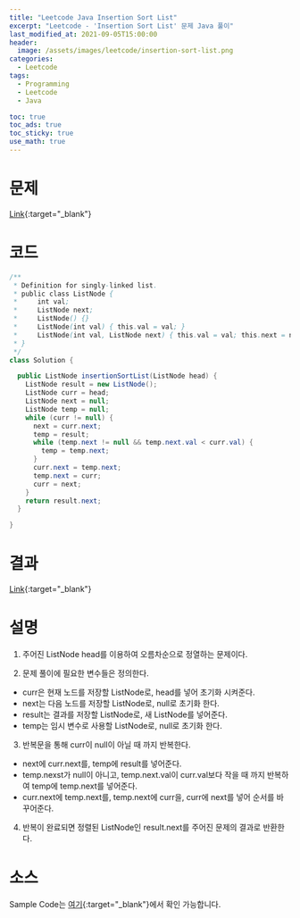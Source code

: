 ```yaml
---
title: "Leetcode Java Insertion Sort List"
excerpt: "Leetcode - 'Insertion Sort List' 문제 Java 풀이"
last_modified_at: 2021-09-05T15:00:00
header:
  image: /assets/images/leetcode/insertion-sort-list.png
categories:
  - Leetcode
tags:
  - Programming
  - Leetcode
  - Java

toc: true
toc_ads: true
toc_sticky: true
use_math: true
---
```

# 문제
[Link](https://leetcode.com/problems/insertion-sort-list/){:target="_blank"}

# 코드
```java
/**
 * Definition for singly-linked list.
 * public class ListNode {
 *     int val;
 *     ListNode next;
 *     ListNode() {}
 *     ListNode(int val) { this.val = val; }
 *     ListNode(int val, ListNode next) { this.val = val; this.next = next; }
 * }
 */
class Solution {

  public ListNode insertionSortList(ListNode head) {
    ListNode result = new ListNode();
    ListNode curr = head;
    ListNode next = null;
    ListNode temp = null;
    while (curr != null) {
      next = curr.next;
      temp = result;
      while (temp.next != null && temp.next.val < curr.val) {
        temp = temp.next;
      }
      curr.next = temp.next;
      temp.next = curr;
      curr = next;
    }
    return result.next;
  }

}
```

# 결과
[Link](https://leetcode.com/submissions/detail/549720352/){:target="_blank"}

# 설명
1. 주어진 ListNode head를 이용하여 오름차순으로 정열하는 문제이다.

2. 문제 풀이에 필요한 변수들은 정의한다.
- curr은 현재 노드를 저장할 ListNode로, head를 넣어 초기화 시켜준다.
- next는 다음 노드를 저장할 ListNode로, null로 초기화 한다.
- result는 결과를 저장할 ListNode로, 새 ListNode를 넣어준다.
- temp는 임시 변수로 사용할 ListNode로, null로 초기화 한다.

3. 반복문을 통해 curr이 null이 아닐 때 까지 반복한다.
- next에 curr.next를, temp에 result를 넣어준다.
- temp.nexst가 null이 아니고, temp.next.val이 curr.val보다 작을 때 까지 반복하여 temp에 temp.next를 넣어준다.
- curr.next에 temp.next를, temp.next에 curr을, curr에 next를 넣어 순서를 바꾸어준다.

4. 반복이 완료되면 정렬된 ListNode인 result.next를 주어진 문제의 결과로 반환한다.

# 소스
Sample Code는 [여기](https://github.com/GracefulSoul/leetcode/blob/master/src/main/java/gracefulsoul/problems/InsertionSortList.java){:target="_blank"}에서 확인 가능합니다.